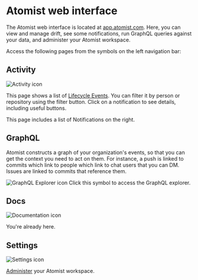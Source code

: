 # Atomist web interface

The Atomist web interface is located at [app.atomist.com](https://app.atomist.com). Here,
you can view and manage drift, see some notifications, run GraphQL queries against your data, and administer your
Atomist workspace.

Access the following pages from the symbols on the left navigation bar:

## Activity

![Activity icon](img/left-nav-activity.jpg)

This page shows a list of [Lifecycle Events](lifecycle.md). You can filter it by person or repository using the filter button. Click on a notification to see details, including useful buttons.

This page includes a list of Notifications on the right.

## GraphQL

Atomist constructs a graph of your organization's events, so that you can get the context you need to act on them. For instance, a push is linked to commits which link to people which link to chat users that you can DM. Issues are linked to commits that reference them.

![GraphQL Explorer icon](img/left-nav-graphql.jpg) Click this symbol to access the GraphQL explorer.

## Docs

![Documentation icon](img/left-nav-docs.jpg)

You're already here.

## Settings

![Settings icon](img/left-nav-settings.jpg)

[Administer](admin/settings.md) your Atomist workspace.
